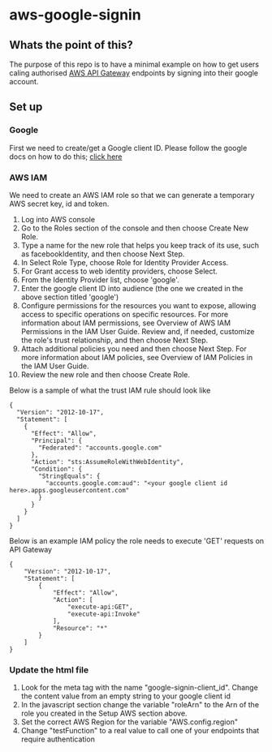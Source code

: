 # aws-google-signin
## Whats the point of this?
The purpose of this repo is to have a minimal example on how to get users caling authorised [AWS API Gateway](https://aws.amazon.com/api-gateway/) endpoints by signing into their google account.
## Set up
### Google
First we need to create/get a Google client ID.  Please follow the google docs on how to do this; [click here](https://developers.google.com/identity/sign-in/web/devconsole-project)
### AWS IAM
We need to create an AWS IAM role so that we can generate a temporary AWS secret key, id and token.

1. Log into AWS console
1. Go to the Roles section of the console and then choose Create New Role.
1. Type a name for the new role that helps you keep track of its use, such as facebookIdentity, and then choose Next Step.
1. In Select Role Type, choose Role for Identity Provider Access.
1. For Grant access to web identity providers, choose Select.
1. From the Identity Provider list, choose 'google'.
1. Enter the google client ID into audience (the one we created in the above section titled 'google')
1. Configure permissions for the resources you want to expose, allowing access to specific operations on specific resources. For more information about IAM permissions, see Overview of AWS IAM Permissions in the IAM User Guide. Review and, if needed, customize the role's trust relationship, and then choose Next Step.
1. Attach additional policies you need and then choose Next Step. For more information about IAM policies, see Overview of IAM Policies in the IAM User Guide.
1. Review the new role and then choose Create Role.

Below is a sample of what the trust IAM rule should look like
```
{
  "Version": "2012-10-17",
  "Statement": [
    {
      "Effect": "Allow",
      "Principal": {
        "Federated": "accounts.google.com"
      },
      "Action": "sts:AssumeRoleWithWebIdentity",
      "Condition": {
        "StringEquals": {
          "accounts.google.com:aud": "<your google client id here>.apps.googleusercontent.com"
        }
      }
    }
  ]
}
```
Below is an example IAM policy the role needs to execute 'GET' requests on API Gateway
```
{
    "Version": "2012-10-17",
    "Statement": [
        {
            "Effect": "Allow",
            "Action": [
                "execute-api:GET",
                "execute-api:Invoke"
            ],
            "Resource": "*"
        }
    ]
}
```
### Update the html file

1. Look for the meta tag with the name "google-signin-client_id".  Change the content value from an empty string to your google client id
1. In the javascript section change the variable "roleArn" to the Arn of the role you created in the Setup AWS section above.
1. Set the correct AWS Region for the variable "AWS.config.region"
1. Change "testFunction" to a real value to call one of your endpoints that require authentication
